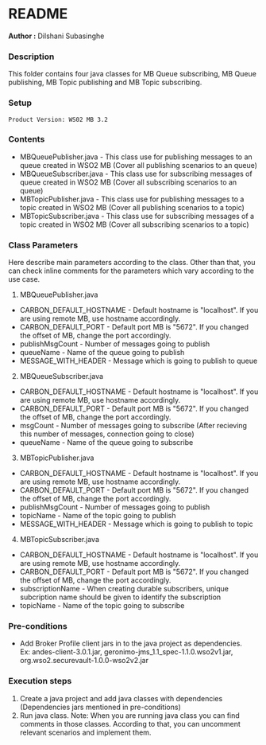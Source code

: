 # README
**Author :** Dilshani Subasinghe

### Description
This folder contains four java classes for MB Queue subscribing, MB Queue publishing, MB Topic publishing and MB Topic subscribing.

### Setup 

    Product Version: WS02 MB 3.2

### Contents
  - MBQueuePublisher.java - This class use for publishing messages to an queue created in WSO2 MB (Cover all publishing scenarios to an queue)
  - MBQueueSubscriber.java - This class use for subscribing messages of queue created in WSO2 MB (Cover all subscribing scenarios to an queue)
  - MBTopicPublisher.java - This class use for publishing messages to a topic created in WSO2 MB (Cover all publishing scenarios to a topic)
  - MBTopicSubscriber.java - This class use for subscribing messages of a topic created in WSO2 MB (Cover all subscribing scenarios to a topic)
  
### Class Parameters
Here describe main parameters according to the class. Other than that, you can check inline comments for the parameters which vary according to the use case.

1. MBQueuePublisher.java
  - CARBON_DEFAULT_HOSTNAME - Default hostname is "localhost". If you are using remote MB, use hostname accordingly.
  - CARBON_DEFAULT_PORT - Default port MB is "5672". If you changed the offset of MB, change the port accordingly.
  - publishMsgCount - Number of messages going to publish
  - queueName - Name of the queue going to publish
  - MESSAGE_WITH_HEADER - Message which is going to publish to queue
  
2. MBQueueSubscriber.java 
  - CARBON_DEFAULT_HOSTNAME - Default hostname is "localhost". If you are using remote MB, use hostname accordingly.
  - CARBON_DEFAULT_PORT - Default port MB is "5672". If you changed the offset of MB, change the port accordingly.
  - msgCount - Number of messages going to subscribe (After recieving this number of messages, connection going to close)
  - queueName - Name of the queue going to subscribe
  
3. MBTopicPublisher.java 
  - CARBON_DEFAULT_HOSTNAME - Default hostname is "localhost". If you are using remote MB, use hostname accordingly.
  - CARBON_DEFAULT_PORT - Default port MB is "5672". If you changed the offset of MB, change the port accordingly.
  - publishMsgCount - Number of messages going to publish
  - topicName - Name of the topic going to publish
  - MESSAGE_WITH_HEADER - Message which is going to publish to topic
  
4. MBTopicSubscriber.java 
  - CARBON_DEFAULT_HOSTNAME - Default hostname is "localhost". If you are using remote MB, use hostname accordingly.
  - CARBON_DEFAULT_PORT - Default port MB is "5672". If you changed the offset of MB, change the port accordingly.
  - subscriptionName - When creating durable subscribers, unique subcription name should be given to identify the subscription
  - topicName - Name of the topic going to subscribe
    
### Pre-conditions

- Add Broker Profile client jars in to the java project as dependencies.        
Ex: andes-client-3.0.1.jar, geronimo-jms_1.1_spec-1.1.0.wso2v1.jar, org.wso2.securevault-1.0.0-wso2v2.jar

### Execution steps
1. Create a java project and add java classes with dependencies (Dependencies jars mentioned in pre-conditions)
2. Run java class.
Note: When you are running java class you can find comments in those classes. According to that, you can uncomment relevant scenarios and implement them.




